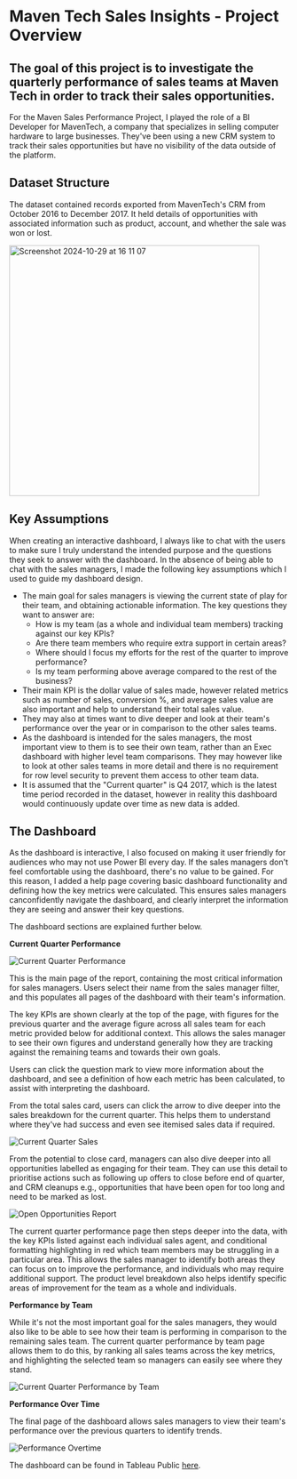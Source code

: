 # Maven Tech Sales Insights - Project Overview
## The goal of this project is to investigate the quarterly performance of sales teams at Maven Tech in order to track their sales opportunities.
For the Maven Sales Performance Project, I played the role of a BI Developer for MavenTech, a company that specializes in selling computer hardware to large businesses. They've been using a new CRM system to track their sales opportunities but have no visibility of the data outside of the platform.

## Dataset Structure
The dataset contained records exported from MavenTech's CRM from October 2016 to December 2017. It held details of opportunities with associated information such as product, account, and whether the sale was won or lost.

<img width="451" alt="Screenshot 2024-10-29 at 16 11 07" src="https://github.com/user-attachments/assets/178e6486-1cd9-4214-a482-dad19e4299af">

## Key Assumptions
When creating an interactive dashboard, I always like to chat with the users to make sure I truly understand the intended purpose and the questions they seek to answer with the dashboard. In the absence of being able to chat with the sales managers, I made the following key assumptions which I used to guide my dashboard design.

* The main goal for sales managers is viewing the current state of play for their team, and obtaining actionable information. The key questions they want to answer are:
  * How is my team (as a whole and individual team members) tracking against our key KPIs?
  * Are there team members who require extra support in certain areas?
  * Where should I focus my efforts for the rest of the quarter to improve performance?
  * Is my team performing above average compared to the rest of the business?
* Their main KPI is the dollar value of sales made, however related metrics such as number of sales, conversion %, and average sales value are also important and help to understand their total sales value.
* They may also at times want to dive deeper and look at their team's performance over the year or in comparison to the other sales teams.
* As the dashboard is intended for the sales managers, the most important view to them is to see their own team, rather than an Exec dashboard with higher level team comparisons. They may however like to look at other sales teams in more detail and there is no requirement for row level security to prevent them access to other team data.
* It is assumed that the "Current quarter" is Q4 2017, which is the latest time period recorded in the dataset, however in reality this dashboard would continuously update over time as new data is added.

## The Dashboard
As the dashboard is interactive, I also focused on making it user friendly for audiences who may not use Power BI every day. If the sales managers don't feel comfortable using the dashboard, there's no value to be gained. For this reason, I added a help page covering basic dashboard functionality and defining how the key metrics were calculated. This ensures sales managers canconfidently navigate the dashboard, and clearly interpret the information they are seeing and answer their key questions.

The dashboard sections are explained further below.

**Current Quarter Performance**

![Current Quarter Performance](https://github.com/user-attachments/assets/a4708276-68db-46f2-a1d9-b511d1440e10)

This is the main page of the report, containing the most critical information for sales managers. Users select their name from the sales manager filter, and this populates all pages of the dashboard with their team's information.

The key KPIs are shown clearly at the top of the page, with figures for the previous quarter and the average figure across all sales team for each metric provided below for additional context. This allows the sales manager to see their own figures and understand generally how they are tracking against the remaining teams and towards their own goals.

Users can click the question mark to view more information about the dashboard, and see a definition of how each metric has been calculated, to assist with interpreting the dashboard.

From the total sales card, users can click the arrow to dive deeper into the sales breakdown for the current quarter. This helps them to understand where they've had success and even see itemised sales data if required.

![Current Quarter Sales](https://github.com/user-attachments/assets/ad72c717-9adb-44cf-a664-fbaf7c3f36ce)


From the potential to close card, managers can also dive deeper into all opportunities labelled as engaging for their team. They can use this detail to prioritise actions such as following up offers to close before end of quarter, and CRM cleanups e.g., opportunities that have been open for too long and need to be marked as lost.

![Open Opportunities Report ](https://github.com/user-attachments/assets/205c4cdf-8bb7-4b01-968c-00343c32c861)

The current quarter performance page then steps deeper into the data, with the key KPIs listed against each individual sales agent, and conditional formatting highlighting in red which team members may be struggling in a particular area. This allows the sales manager to identify both areas they can focus on to improve the performance, and individuals who may require additional support. The product level breakdown also helps identify specific areas of improvement for the team as a whole and individuals.

**Performance by Team**

While it's not the most important goal for the sales managers, they would also like to be able to see how their team is performing in comparison to the remaining sales team. The current quarter performance by team page allows them to do this, by ranking all sales teams across the key metrics, and highlighting the selected team so managers can easily see where they stand.

![Current Quarter  Performance by Team](https://github.com/user-attachments/assets/e66a49f5-0d63-49a5-a25a-afacd276f25e)

**Performance Over Time**

The final page of the dashboard allows sales managers to view their team's performance over the previous quarters to identify trends.

![Performance Overtime](https://github.com/user-attachments/assets/7b56eb1c-f83f-4a10-a3a9-18d385a3caf5)


The dashboard can be found in Tableau Public [here]([https://public.tableau.com/app/profile/xuelian.hu/viz/RowHealthDashboard_17263079833780/Dashboard?publish=yes](https://public.tableau.com/app/profile/xuelian.hu/viz/MavenTechSalesPerformance_17302157889770/CurrentQuarterPerformance?publish=yes)). 
